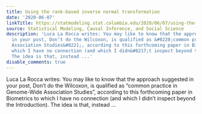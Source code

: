 ```yaml
---
title: Using the rank-based inverse normal transformation
date: '2020-06-07'
linkTitle: https://statmodeling.stat.columbia.edu/2020/06/07/using-the-rank-based-inverse-normal-transformation/
source: Statistical Modeling, Causal Inference, and Social Science
description: 'Luca La Rocca writes: You may like to know that the approach suggested
  in your post, Don’t do the Wilcoxon, is qualified as &#8220;common practice in Genome-Wide
  Association Studies&#8221;, according to this forthcoming paper in Biometrics to
  which I have no connection (and which I didn&#8217;t inspect beyond the Introduction).
  The idea is that, instead ...'
disable_comments: true
---
```

Luca La Rocca writes: You may like to know that the approach suggested in your post, Don’t do the Wilcoxon, is qualified as &#8220;common practice in Genome-Wide Association Studies&#8221;, according to this forthcoming paper in Biometrics to which I have no connection (and which I didn&#8217;t inspect beyond the Introduction). The idea is that, instead ...